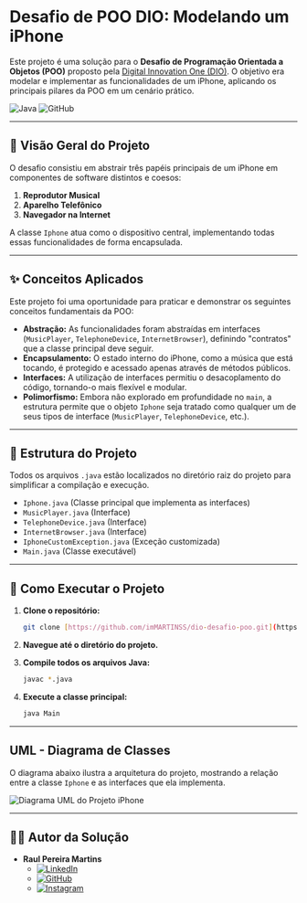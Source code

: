 # Desafio de POO DIO: Modelando um iPhone

Este projeto é uma solução para o **Desafio de Programação Orientada a Objetos (POO)** proposto pela [Digital Innovation One (DIO)](https://www.dio.me/). O objetivo era modelar e implementar as funcionalidades de um iPhone, aplicando os principais pilares da POO em um cenário prático.

![Java](https://img.shields.io/badge/Java-21-ED8B00?style=for-the-badge&logo=openjdk&logoColor=white)
![GitHub](https://img.shields.io/badge/GitHub-181717?style=for-the-badge&logo=github&logoColor=white)

---

## 📱 Visão Geral do Projeto

O desafio consistiu em abstrair três papéis principais de um iPhone em componentes de software distintos e coesos:

1.  **Reprodutor Musical**
2.  **Aparelho Telefônico**
3.  **Navegador na Internet**

A classe `Iphone` atua como o dispositivo central, implementando todas essas funcionalidades de forma encapsulada.

---

## ✨ Conceitos Aplicados

Este projeto foi uma oportunidade para praticar e demonstrar os seguintes conceitos fundamentais da POO:

* **Abstração:** As funcionalidades foram abstraídas em interfaces (`MusicPlayer`, `TelephoneDevice`, `InternetBrowser`), definindo "contratos" que a classe principal deve seguir.
* **Encapsulamento:** O estado interno do iPhone, como a música que está tocando, é protegido e acessado apenas através de métodos públicos.
* **Interfaces:** A utilização de interfaces permitiu o desacoplamento do código, tornando-o mais flexível e modular.
* **Polimorfismo:** Embora não explorado em profundidade no `main`, a estrutura permite que o objeto `Iphone` seja tratado como qualquer um de seus tipos de interface (`MusicPlayer`, `TelephoneDevice`, etc.).

---

## 📂 Estrutura do Projeto

Todos os arquivos `.java` estão localizados no diretório raiz do projeto para simplificar a compilação e execução.

* `Iphone.java` (Classe principal que implementa as interfaces)
* `MusicPlayer.java` (Interface)
* `TelephoneDevice.java` (Interface)
* `InternetBrowser.java` (Interface)
* `IphoneCustomException.java` (Exceção customizada)
* `Main.java` (Classe executável)

---

## 🚀 Como Executar o Projeto

1.  **Clone o repositório:**
    ```bash
    git clone [https://github.com/imMARTINSS/dio-desafio-poo.git](https://github.com/imMARTINSS/dio-desafio-poo.git)
    ```
2.  **Navegue até o diretório do projeto.**

3.  **Compile todos os arquivos Java:**
    ```bash
    javac *.java
    ```
4.  **Execute a classe principal:**
    ```bash
    java Main
    ```

---

##  UML - Diagrama de Classes

O diagrama abaixo ilustra a arquitetura do projeto, mostrando a relação entre a classe `Iphone` e as interfaces que ela implementa.

![Diagrama UML do Projeto iPhone](https://github.com/imMARTINSS/dio-desafio-poo/blob/main/UML-dio-poo.png)

---

## 👨‍💻 Autor da Solução

* **Raul Pereira Martins**
    * [![LinkedIn](https://img.shields.io/badge/LinkedIn-0077B5?style=for-the-badge&logo=linkedin&logoColor=white)](https://www.linkedin.com/in/martinsraull/)
    * [![GitHub](https://img.shields.io/badge/GitHub-181717?style=for-the-badge&logo=github&logoColor=white)](https://github.com/imMARTINSS)
    * [![Instagram](https://img.shields.io/badge/Instagram-E4405F?style=for-the-badge&logo=instagram&logoColor=white)](https://www.instagram.com/raull__martinss/)
